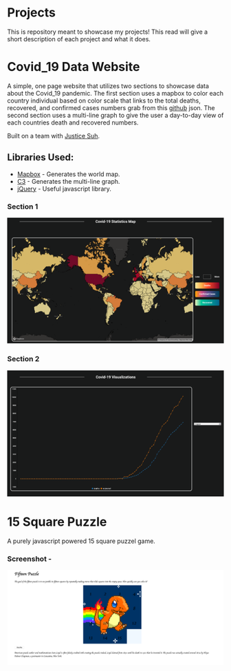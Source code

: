 # Projects

This is repository meant to showcase my projects! This read will give a short description of each project and what it does. 

# Covid_19 Data Website

A simple, one page website that utilizes two sections to showcase data about the Covid_19 pandemic. The first section uses a mapbox to color each country individual based on color scale that links to the total deaths, recovered, and confirmed cases numbers grab from this [github](https://pomber.github.io/covid19/timeseries.json) json. The second section uses a multi-line graph to give the user a day-to-day view of each countries death and recovered numbers.

Built on a team with [Justice Suh](https://github.com/justicesuh).

## Libraries Used:

* [Mapbox](https://www.mapbox.com/) - Generates the world map.
* [C3](https://c3js.org/) - Generates the multi-line graph.
* [jQuery](https://jquery.com/) - Useful javascript library.

### Section 1
![World map](/images/world.png)
### Section 2
![Multi-line graph](/images/line-graph.png)

# 15 Square Puzzle

A purely javascript powered 15 square puzzel game.

### Screenshot -
![15 square Puzzel](/images/fifteen.png)

